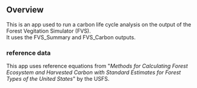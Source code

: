 ## Overview
This is an app used to run a carbon life cycle analysis on the output of the Forest Vegitation Simulator (FVS).\
It uses the FVS_Summary and FVS_Carbon outputs.

### reference data
This app uses reference equations from "*Methods for Calculating Forest Ecosystem and Harvested Carbon with Standard Estimates for Forest Types of the United States*" by the USFS.
